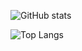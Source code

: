 ![GitHub stats](https://github-readme-stats.vercel.app/api?username=itleews&show_icons=true&theme=radical)

![Top Langs](https://github-readme-stats.vercel.app/api/top-langs/?username=itleews&layout=compact)

